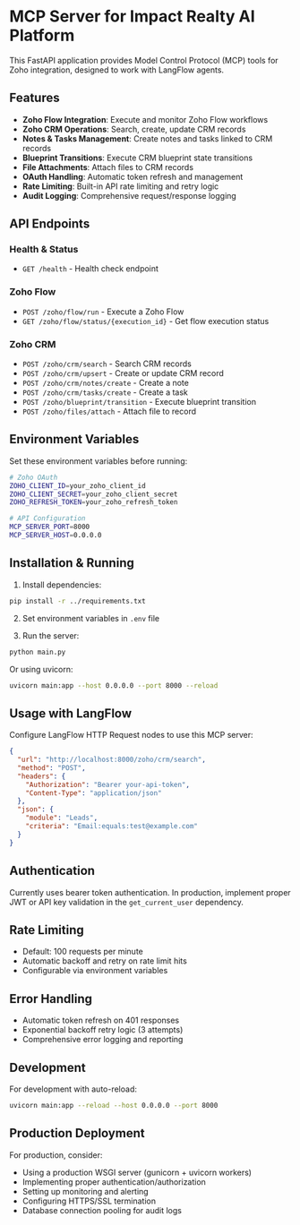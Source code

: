 # MCP Server for Impact Realty AI Platform

This FastAPI application provides Model Control Protocol (MCP) tools for Zoho integration, designed to work with LangFlow agents.

## Features

- **Zoho Flow Integration**: Execute and monitor Zoho Flow workflows
- **Zoho CRM Operations**: Search, create, update CRM records
- **Notes & Tasks Management**: Create notes and tasks linked to CRM records
- **Blueprint Transitions**: Execute CRM blueprint state transitions
- **File Attachments**: Attach files to CRM records
- **OAuth Handling**: Automatic token refresh and management
- **Rate Limiting**: Built-in API rate limiting and retry logic
- **Audit Logging**: Comprehensive request/response logging

## API Endpoints

### Health & Status
- `GET /health` - Health check endpoint

### Zoho Flow
- `POST /zoho/flow/run` - Execute a Zoho Flow
- `GET /zoho/flow/status/{execution_id}` - Get flow execution status

### Zoho CRM
- `POST /zoho/crm/search` - Search CRM records
- `POST /zoho/crm/upsert` - Create or update CRM record
- `POST /zoho/crm/notes/create` - Create a note
- `POST /zoho/crm/tasks/create` - Create a task
- `POST /zoho/blueprint/transition` - Execute blueprint transition
- `POST /zoho/files/attach` - Attach file to record

## Environment Variables

Set these environment variables before running:

```bash
# Zoho OAuth
ZOHO_CLIENT_ID=your_zoho_client_id
ZOHO_CLIENT_SECRET=your_zoho_client_secret
ZOHO_REFRESH_TOKEN=your_zoho_refresh_token

# API Configuration
MCP_SERVER_PORT=8000
MCP_SERVER_HOST=0.0.0.0
```

## Installation & Running

1. Install dependencies:
```bash
pip install -r ../requirements.txt
```

2. Set environment variables in `.env` file

3. Run the server:
```bash
python main.py
```

Or using uvicorn:
```bash
uvicorn main:app --host 0.0.0.0 --port 8000 --reload
```

## Usage with LangFlow

Configure LangFlow HTTP Request nodes to use this MCP server:

```json
{
  "url": "http://localhost:8000/zoho/crm/search",
  "method": "POST",
  "headers": {
    "Authorization": "Bearer your-api-token",
    "Content-Type": "application/json"
  },
  "json": {
    "module": "Leads",
    "criteria": "Email:equals:test@example.com"
  }
}
```

## Authentication

Currently uses bearer token authentication. In production, implement proper JWT or API key validation in the `get_current_user` dependency.

## Rate Limiting

- Default: 100 requests per minute
- Automatic backoff and retry on rate limit hits
- Configurable via environment variables

## Error Handling

- Automatic token refresh on 401 responses
- Exponential backoff retry logic (3 attempts)
- Comprehensive error logging and reporting

## Development

For development with auto-reload:
```bash
uvicorn main:app --reload --host 0.0.0.0 --port 8000
```

## Production Deployment

For production, consider:
- Using a production WSGI server (gunicorn + uvicorn workers)
- Implementing proper authentication/authorization
- Setting up monitoring and alerting
- Configuring HTTPS/SSL termination
- Database connection pooling for audit logs